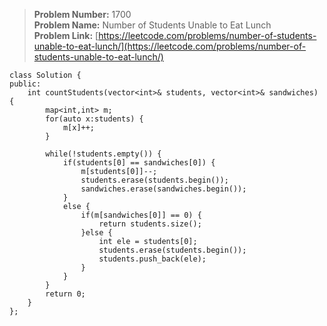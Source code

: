 > **Problem Number:** 1700 <br>
> **Problem Name:** Number of Students Unable to Eat Lunch <br>
> **Problem Link:** [https://leetcode.com/problems/number-of-students-unable-to-eat-lunch/](https://leetcode.com/problems/number-of-students-unable-to-eat-lunch/) <br>

    class Solution {
    public:
        int countStudents(vector<int>& students, vector<int>& sandwiches) {
            map<int,int> m;
            for(auto x:students) {
                m[x]++;
            }

            while(!students.empty()) {
                if(students[0] == sandwiches[0]) {
                    m[students[0]]--;
                    students.erase(students.begin());
                    sandwiches.erase(sandwiches.begin());
                }
                else {
                    if(m[sandwiches[0]] == 0) {
                        return students.size();
                    }else {
                        int ele = students[0];
                        students.erase(students.begin());
                        students.push_back(ele);
                    }
                }
            }
            return 0;
        }
    };